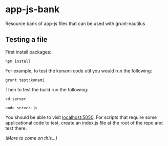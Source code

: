 app-js-bank
===========

[localhost:5050]: http://localhost:5050

Resource bank of app-js files that can be used with grunt-nautilus

## Testing a file

First install packages:

```
npm install
```

For example, to test the konami code util you would run the following:

```
grunt test:konami
```

Then to test the build run the following:

```
cd server

node server.js
```

You should be able to visit [localhost:5050][]. For scripts that require some applicational code to test, create an index.js file at the root of the repo and test there.

_(More to come on this...)_